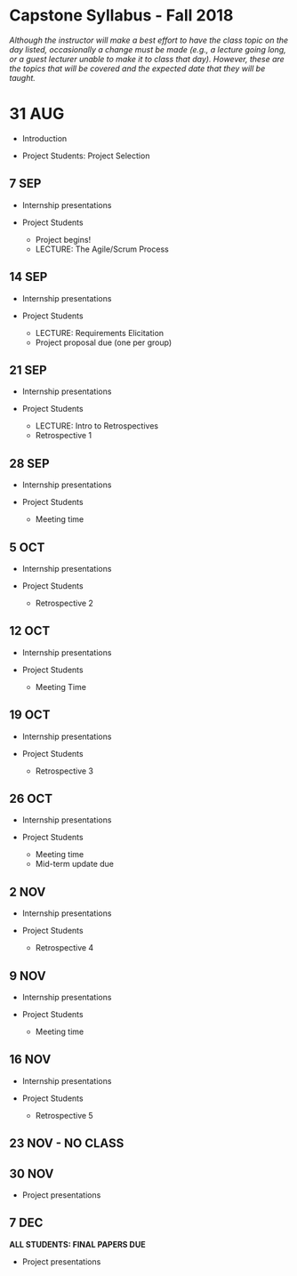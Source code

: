 # Capstone Syllabus - Fall 2018

_Although the instructor will make a best effort to have the class topic on the day listed, occasionally a change must be made (e.g., a lecture going long, or a guest lecturer unable to make it to class that day).  However, these are the topics that will be covered and the expected date that they will be taught._

# 31 AUG

* Introduction

* Project Students: Project Selection

## 7 SEP

* Internship presentations

* Project Students
  * Project begins!
  * LECTURE: The Agile/Scrum Process

## 14 SEP

* Internship presentations

* Project Students
  * LECTURE: Requirements Elicitation
  * Project proposal due (one per group)

## 21 SEP

* Internship presentations

* Project Students
  * LECTURE: Intro to Retrospectives
  * Retrospective 1

## 28 SEP

* Internship presentations

* Project Students
  * Meeting time

## 5 OCT

* Internship presentations

* Project Students
  * Retrospective 2


## 12 OCT

* Internship presentations

* Project Students
  * Meeting Time

## 19 OCT

* Internship presentations

* Project Students
  * Retrospective 3

## 26 OCT

* Internship presentations

* Project Students
  * Meeting time
  * Mid-term update due

## 2 NOV

* Internship presentations

* Project Students
  * Retrospective 4

## 9 NOV

* Internship presentations

* Project Students
  * Meeting time

## 16 NOV

* Internship presentations

* Project Students
  * Retrospective 5

## 23 NOV - NO CLASS

## 30 NOV

* Project presentations

## 7 DEC

**ALL STUDENTS: FINAL PAPERS DUE**

* Project presentations
